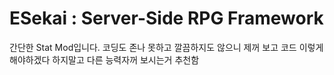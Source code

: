 # ESekai : Server-Side RPG Framework
간단한 Stat Mod입니다.
코딩도 존나 못하고 깔끔하지도 않으니 제꺼 보고 코드 이렇게 해야하겠다 하지말고 다른 능력자꺼 보시는거 추천함
